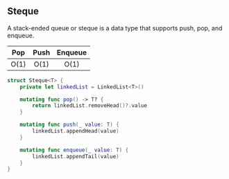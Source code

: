 ## Steque

A stack-ended queue or steque is a data type that supports push, pop, and enqueue.

Pop | Push | Enqueue
:-: | :--: | :-----:
O(1)| O(1) | O(1)

```swift
struct Steque<T> {
    private let linkedList = LinkedList<T>()

    mutating func pop() -> T? {
        return linkedList.removeHead()?.value
    }

    mutating func push(_ value: T) {
        linkedList.appendHead(value)
    }

    mutating func enqueue(_ value: T) {
        linkedList.appendTail(value)
    }
}
```
